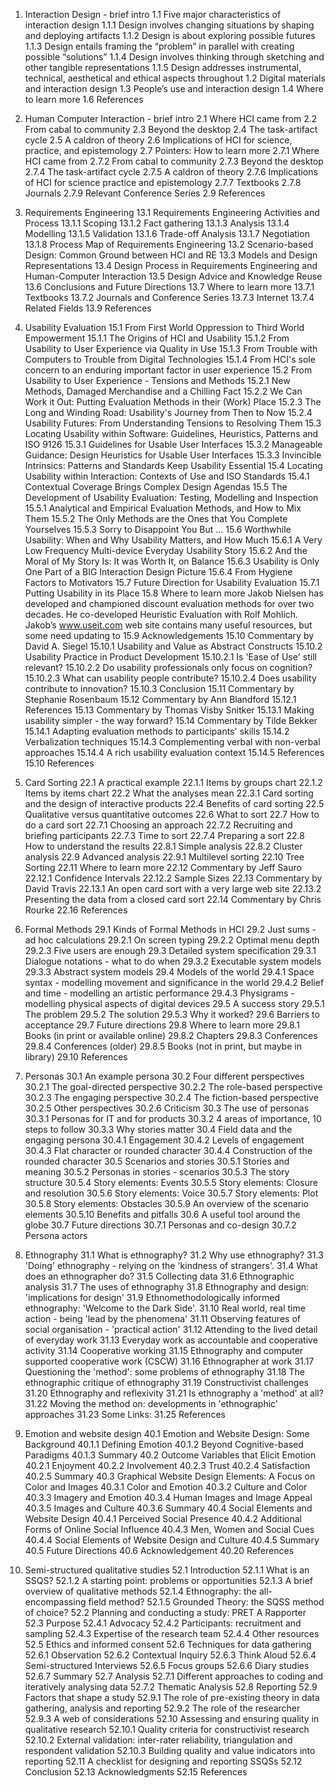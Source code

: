 1. Interaction Design - brief intro
1.1 Five major characteristics of interaction design
1.1.1 Design involves changing situations by shaping and deploying artifacts
1.1.2 Design is about exploring possible futures
1.1.3 Design entails framing the “problem” in parallel with creating possible “solutions”
1.1.4 Design involves thinking through sketching and other tangible representations
1.1.5 Design addresses instrumental, technical, aesthetical and ethical aspects throughout
1.2 Digital materials and interaction design
1.3 People’s use and interaction design
1.4 Where to learn more
1.6 References

2. Human Computer Interaction - brief intro
2.1 Where HCI came from
2.2 From cabal to community
2.3 Beyond the desktop
2.4 The task-artifact cycle
2.5 A caldron of theory
2.6 Implications of HCI for science, practice, and epistemology
2.7 Pointers: How to learn more
2.7.1 Where HCI came from
2.7.2 From cabal to community
2.7.3 Beyond the desktop
2.7.4 The task-artifact cycle
2.7.5 A caldron of theory
2.7.6 Implications of HCI for science practice and epistemology
2.7.7 Textbooks
2.7.8 Journals
2.7.9 Relevant Conference Series
2.9 References

13. Requirements Engineering
13.1 Requirements Engineering Activities and Process
13.1.1 Scoping
13.1.2 Fact gathering
13.1.3 Analysis
13.1.4 Modelling
13.1.5 Validation
13.1.6 Trade-off Analysis
13.1.7 Negotiation
13.1.8 Process Map of Requirements Engineering
13.2 Scenario-based Design: Common Ground between HCI and RE
13.3 Models and Design Representations
13.4 Design Process in Requirements Engineering and Human-Computer Interaction
13.5 Design Advice and Knowledge Reuse
13.6 Conclusions and Future Directions
13.7 Where to learn more
13.7.1 Textbooks
13.7.2 Journals and Conference Series
13.7.3 Internet
13.7.4 Related Fields
13.9 References

15. Usability Evaluation
15.1 From First World Oppression to Third World Empowerment
15.1.1 The Origins of HCI and Usability
15.1.2 From Usability to User Experience via Quality in Use
15.1.3 From Trouble with Computers to Trouble from Digital Technologies
15.1.4 From HCI's sole concern to an enduring important factor in user experience
15.2 From Usability to User Experience - Tensions and Methods
15.2.1 New Methods, Damaged Merchandise and a Chilling Fact
15.2.2 We Can Work it Out: Putting Evaluation Methods in their (Work) Place
15.2.3 The Long and Winding Road: Usability's Journey from Then to Now
15.2.4 Usability Futures: From Understanding Tensions to Resolving Them
15.3 Locating Usability within Software: Guidelines, Heuristics, Patterns and ISO 9126
15.3.1 Guidelines for Usable User Interfaces
15.3.2 Manageable Guidance: Design Heuristics for Usable User Interfaces
15.3.3 Invincible Intrinsics: Patterns and Standards Keep Usability Essential
15.4 Locating Usability within Interaction: Contexts of Use and ISO Standards
15.4.1 Contextual Coverage Brings Complex Design Agendas
15.5 The Development of Usability Evaluation: Testing, Modelling and Inspection
15.5.1 Analytical and Empirical Evaluation Methods, and How to Mix Them
15.5.2 The Only Methods are the Ones that You Complete Yourselves
15.5.3 Sorry to Disappoint You But ...
15.6 Worthwhile Usability: When and Why Usability Matters, and How Much
15.6.1 A Very Low Frequency Multi-device Everyday Usability Story
15.6.2 And the Moral of My Story Is: It was Worth It, on Balance
15.6.3 Usability is Only One Part of a BIG Interaction Design Picture
15.6.4 From Hygiene Factors to Motivators
15.7 Future Direction for Usability Evaluation
15.7.1 Putting Usability in its Place
15.8 Where to learn more
Jakob Nielsen has developed and championed discount evaluation methods for over two decades. He co-developed Heuristic Evaluation with Rolf Mohlich. Jakob’s www.useit.com web site contains many useful resources, but some need updating to 15.9 Acknowledgements
15.10 Commentary by David A. Siegel
15.10.1 Usability and Value as Abstract Constructs
15.10.2 Usability Practice in Product Development
15.10.2.1 Is 'Ease of Use' still relevant?
15.10.2.2 Do usability professionals only focus on cognition?
15.10.2.3 What can usability people contribute?
15.10.2.4 Does usability contribute to innovation?
15.10.3 Conclusion
15.11 Commentary by Stephanie Rosenbaum
15.12 Commentary by Ann Blandford
15.12.1 References
15.13 Commentary by Thomas Visby Snitker
15.13.1 Making usability simpler - the way forward?
15.14 Commentary by Tilde Bekker
15.14.1 Adapting evaluation methods to participants' skills
15.14.2 Verbalization techniques
15.14.3 Complementing verbal with non-verbal approaches
15.14.4 A rich usability evaluation context
15.14.5 References
15.10 References

22. Card Sorting
22.1 A practical example
22.1.1 Items by groups chart
22.1.2 Items by items chart
22.2 What the analyses mean
22.3.1 Card sorting and the design of interactive products
22.4 Benefits of card sorting
22.5 Qualitative versus quantitative outcomes
22.6 What to sort
22.7 How to do a card sort
22.7.1 Choosing an approach
22.7.2 Recruiting and briefing participants
22.7.3 Time to sort
22.7.4 Preparing a sort
22.8 How to understand the results
22.8.1 Simple analysis
22.8.2 Cluster analysis
22.9 Advanced analysis
22.9.1 Multilevel sorting
22.10 Tree Sorting
22.11 Where to learn more
22.12 Commentary by Jeff Sauro
22.12.1 Confidence Intervals
22.12.2 Sample Sizes
22.13 Commentary by David Travis
22.13.1 An open card sort with a very large web site
22.13.2 Presenting the data from a closed card sort
22.14 Commentary by Chris Rourke
22.16 References

29. Formal Methods
29.1 Kinds of Formal Methods in HCI
29.2 Just sums - ad hoc calculations
29.2.1 On screen typing
29.2.2 Optimal menu depth
29.2.3 Five users are enough
29.3 Detailed system specification
29.3.1 Dialogue notations - what to do when
29.3.2 Executable system models
29.3.3 Abstract system models
29.4 Models of the world
29.4.1 Space syntax - modelling movement and significance in the world
29.4.2 Belief and time - modelling an artistic performance
29.4.3 Physigrams - modelling physical aspects of digital devices
29.5 A success story
29.5.1 The problem
29.5.2 The solution
29.5.3 Why it worked?
29.6 Barriers to acceptance
29.7 Future directions
29.8 Where to learn more
29.8.1 Books (in print or available online)
29.8.2 Chapters
29.8.3 Conferences
29.8.4 Conferences (older)
29.8.5 Books (not in print, but maybe in library)
29.10 References

30. Personas
30.1 An example persona
30.2 Four different perspectives
30.2.1 The goal-directed perspective
30.2.2 The role-based perspective
30.2.3 The engaging perspective
30.2.4 The fiction-based perspective
30.2.5 Other perspectives
30.2.6 Criticism
30.3 The use of personas
30.3.1 Personas for IT and for products
30.3.2 4 areas of importance, 10 steps to follow
30.3.3 Why stories matter
30.4 Field data and the engaging persona
30.4.1 Engagement
30.4.2 Levels of engagement
30.4.3 Flat character or rounded character
30.4.4 Construction of the rounded character
30.5 Scenarios and stories
30.5.1 Stories and meaning
30.5.2 Personas in stories - scenarios
30.5.3 The story structure
30.5.4 Story elements: Events
30.5.5 Story elements: Closure and resolution
30.5.6 Story elements: Voice
30.5.7 Story elements: Plot
30.5.8 Story elements: Obstacles
30.5.9 An overview of the scenario elements
30.5.10 Benefits and pitfalls
30.6 A useful tool around the globe
30.7 Future directions
30.7.1 Personas and co-design
30.7.2 Persona actors

31. Ethnography
31.1 What is ethnography?
31.2 Why use ethnography?
31.3 'Doing' ethnography - relying on the 'kindness of strangers'.
31.4 What does an ethnographer do?
31.5 Collecting data
31.6 Ethnographic analysis
31.7 The uses of ethnography
31.8 Ethnography and design: 'implications for design'
31.9 Ethnomethodologically informed ethnography: 'Welcome to the Dark Side'.
31.10 Real world, real time action - being 'lead by the phenomena'
31.11 Observing features of social organisation - 'practical action'
31.12 Attending to the lived detail of everyday work
31.13 Everyday work as accountable and cooperative activity
31.14 Cooperative working
31.15 Ethnography and computer supported cooperative work (CSCW)
31.16 Ethnographer at work
31.17 Questioning the 'method': some problems of ethnography
31.18 The ethnographic critique of ethnography
31.19 Constructivist challenges
31.20 Ethnography and reflexivity
31.21 Is ethnography a 'method' at all?
31.22 Moving the method on: developments in 'ethnographic' approaches
31.23 Some Links:
31.25 References

40. Emotion and website design
40.1 Emotion and Website Design: Some Background
40.1.1 Defining Emotion
40.1.2 Beyond Cognitive-based Paradigms
40.1.3 Summary
40.2 Outcome Variables that Elicit Emotion
40.2.1 Enjoyment
40.2.2 Involvement
40.2.3 Trust
40.2.4 Satisfaction
40.2.5 Summary
40.3 Graphical Website Design Elements: A Focus on Color and Images
40.3.1 Color and Emotion
40.3.2 Culture and Color
40.3.3 Imagery and Emotion
40.3.4 Human Images and Image Appeal
40.3.5 Images and Culture
40.3.6 Summary
40.4 Social Elements and Website Design
40.4.1 Perceived Social Presence
40.4.2 Additional Forms of Online Social Influence
40.4.3 Men, Women and Social Cues
40.4.4 Social Elements of Website Design and Culture
40.4.5 Summary
40.5 Future Directions
40.6 Acknowledgement
40.20 References

52. Semi-structured qualitative studies
52.1 Introduction
52.1.1 What is an SSQS?
52.1.2 A starting point: problems or opportunities
52.1.3 A brief overview of qualitative methods
52.1.4 Ethnography: the all-encompassing field method?
52.1.5 Grounded Theory: the SQSS method of choice?
52.2 Planning and conducting a study: PRET A Rapporter
52.3 Purpose
52.4.1 Advocacy
52.4.2 Participants: recruitment and sampling
52.4.3 Expertise of the research team
52.4.4 Other resources
52.5 Ethics and informed consent
52.6 Techniques for data gathering
52.6.1 Observation
52.6.2 Contextual Inquiry
52.6.3 Think Aloud
52.6.4 Semi-structured Interviews
52.6.5 Focus groups
52.6.6 Diary studies
52.6.7 Summary
52.7 Analysis
52.7.1 Different approaches to coding and iteratively analysing data
52.7.2 Thematic Analysis
52.8 Reporting
52.9 Factors that shape a study
52.9.1 The role of pre-existing theory in data gathering, analysis and reporting
52.9.2 The role of the researcher
52.9.3 A web of considerations
52.10 Assessing and ensuring quality in qualitative research
52.10.1 Quality criteria for constructivist research
52.10.2 External validation: inter-rater reliability, triangulation and respondent validation
52.10.3 Building quality and value indicators into reporting
52.11 A checklist for designing and reporting SSQSs
52.12 Conclusion
52.13 Acknowledgments
52.15 References
